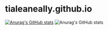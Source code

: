 # tialeaneally.github.io
[![Anurag's GitHub stats](https://github-readme-stats.vercel.app/api?username=tialeaneally)](https://github.com/anuraghazra/github-readme-stats)
![Anurag's GitHub stats](https://github-readme-stats.vercel.app/api?username=tialeaneally&show_icons=true&theme=react)

